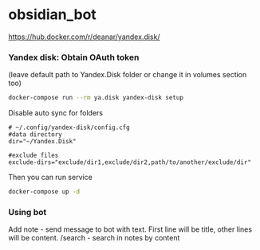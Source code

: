# obsidian_bot

https://hub.docker.com/r/deanar/yandex.disk/

### Yandex disk: Obtain OAuth token
(leave default path to Yandex.Disk folder or change it in volumes section too)
```bash
docker-compose run --rm ya.disk yandex-disk setup
```

Disable auto sync for folders

```config
# ~/.config/yandex-disk/config.cfg
#data directory
dir="~/Yandex.Disk"

#exclude files
exclude-dirs="exclude/dir1,exclude/dir2,path/to/another/exclude/dir"
```

Then you can run service
```bash
docker-compose up -d
```

### Using bot

Add note - send message to bot with text. First line will be title, other lines will be content.
/search - search in notes by content

